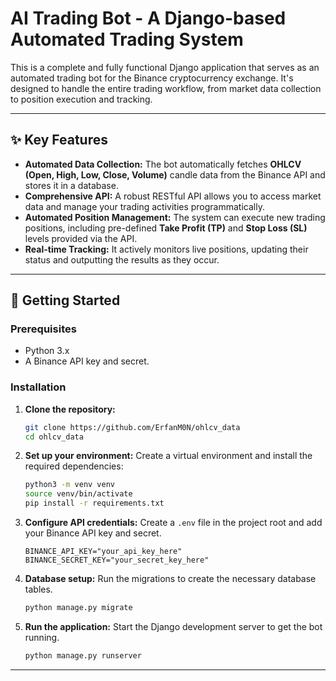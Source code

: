 # AI Trading Bot - A Django-based Automated Trading System

This is a complete and fully functional Django application that serves as an automated trading bot for the Binance cryptocurrency exchange. It's designed to handle the entire trading workflow, from market data collection to position execution and tracking.

-----

## ✨ Key Features

  * **Automated Data Collection:** The bot automatically fetches **OHLCV (Open, High, Low, Close, Volume)** candle data from the Binance API and stores it in a database.
  * **Comprehensive API:** A robust RESTful API allows you to access market data and manage your trading activities programmatically.
  * **Automated Position Management:** The system can execute new trading positions, including pre-defined **Take Profit (TP)** and **Stop Loss (SL)** levels provided via the API.
  * **Real-time Tracking:** It actively monitors live positions, updating their status and outputting the results as they occur.

-----

## 🚀 Getting Started

### Prerequisites

  * Python 3.x
  * A Binance API key and secret.

### Installation

1.  **Clone the repository:**
    ```bash
    git clone https://github.com/ErfanM0N/ohlcv_data
    cd ohlcv_data
    ```
2.  **Set up your environment:**
    Create a virtual environment and install the required dependencies:
    ```bash
    python3 -m venv venv
    source venv/bin/activate
    pip install -r requirements.txt
    ```
3.  **Configure API credentials:**
    Create a `.env` file in the project root and add your Binance API key and secret.
    ```env
    BINANCE_API_KEY="your_api_key_here"
    BINANCE_SECRET_KEY="your_secret_key_here"
    ```
4.  **Database setup:**
    Run the migrations to create the necessary database tables.
    ```bash
    python manage.py migrate
    ```
5.  **Run the application:**
    Start the Django development server to get the bot running.
    ```bash
    python manage.py runserver
    ```

-----
